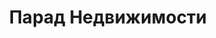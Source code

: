 --- 
title: "Парад Недвижимости" 
site: "http://www.ntn-ua.com" 
town: "Симферополь" 
tel: ["+38 (0652) 707-547, +38 (050) 66-340-66"] 
address: "Россия, Республика Крым, г. Симферополь, ул. Одесская, 3" 
mail: "ntn2@mail.ru" 
--- 